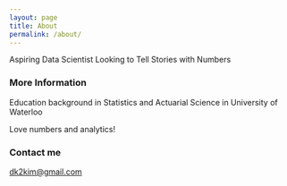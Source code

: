 ```yaml
---
layout: page
title: About
permalink: /about/
---
```



Aspiring Data Scientist Looking to Tell Stories with Numbers

### More Information

Education background in Statistics and Actuarial Science in University of Waterloo

Love numbers and analytics!

### Contact me

[dk2kim@gmail.com](mailto:dk2kim@gmail.com)